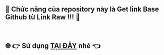 ## 🚀  **Chức năng của repository này là** Get link Base Github từ Link Raw !!! 🚀

<br/>

## 🌐  **👉  Sử dụng [TẠI ĐÂY](https://tongtrankien1605.github.io/get-link-base-github) nhé 👈**
